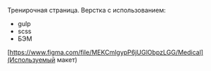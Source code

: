 Тренирочная страница.
Верстка с использованием:
- gulp
- scss
- БЭМ

[https://www.figma.com/file/MEKCmlgypP6jUGlObpzLGG/Medical](Используемый макет)
